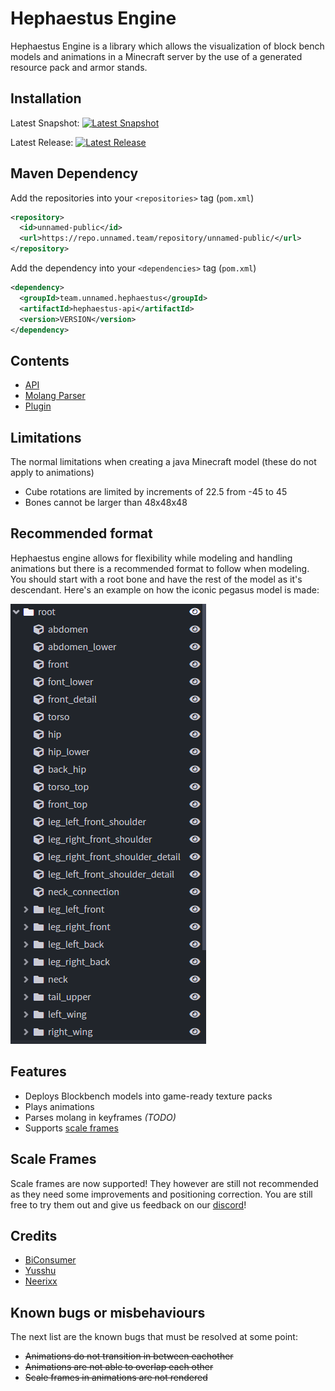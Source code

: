 
# Hephaestus Engine
Hephaestus Engine is a library which allows the visualization of block bench models and animations in a Minecraft server by the use of a generated resource pack and armor stands.
## Installation
Latest Snapshot: [![Latest Snapshot](https://img.shields.io/nexus/s/team.unnamed.hephaestus/hephaestus-api.svg?server=https%3A%2F%2Frepo.unnamed.team)](https://repo.unnamed.team/repository/unnamed-snapshots)

Latest Release: [![Latest Release](https://img.shields.io/nexus/r/team.unnamed.hephaestus/hephaestus-api.svg?server=https%3A%2F%2Frepo.unnamed.team)](https://repo.unnamed.team/repository/unnamed-snapshots)
## Maven Dependency
Add the repositories into your  `<repositories>`  tag (`pom.xml`)
```XML
<repository>
  <id>unnamed-public</id>
  <url>https://repo.unnamed.team/repository/unnamed-public/</url>
</repository>
```
Add the dependency into your  `<dependencies>`  tag (`pom.xml`)
```XML
<dependency>
  <groupId>team.unnamed.hephaestus</groupId>
  <artifactId>hephaestus-api</artifactId>
  <version>VERSION</version>
</dependency>
```
## Contents
- [API](https://github.com/unnamed/hephaestus-engine/tree/master/api)
- [Molang Parser](https://github.com/unnamed/hephaestus-engine/tree/master/molang)
- [Plugin](https://github.com/unnamed/hephaestus-engine/tree/master/plugin)
## Limitations
The normal limitations when creating a java Minecraft model (these do not apply to animations)
- Cube rotations are limited by increments of 22.5 from -45 to 45
- Bones cannot be larger than 48x48x48
## Recommended format
Hephaestus engine allows for flexibility while modeling and handling animations but there is a recommended format to follow when modeling. You should start with a root bone and have the rest of the model as it's descendant. Here's an example on how the iconic pegasus model is made:

![Pegasus](pegasus-format.png)
## Features
- Deploys Blockbench models into game-ready texture packs
- Plays animations
- Parses molang in keyframes *(TODO)*
- Supports [scale frames](https://github.com/unnamed/hephaestus-engine#scale-frames)
## Scale Frames
Scale frames are now supported! They however are still not recommended as they need some improvements and positioning correction. You are still free to try them out and give us feedback on our [discord](https://discord.gg/TKhvvRK6aA)!
## Credits
- [BiConsumer](https://github.com/BiConsumer)
- [Yusshu](https://github.com/yusshu)
- [Neerixx](https://github.com/Neerixx)
## Known bugs or misbehaviours
The next list are the known bugs that must be resolved at some point:

- ~~Animations do not transition in between eachother~~
- ~~Animations are not able to overlap each other~~
- ~~Scale frames in animations are not rendered~~
